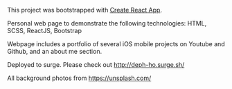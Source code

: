 This project was bootstrapped with [Create React App](https://github.com/facebookincubator/create-react-app).

Personal web page to demonstrate the following technologies: HTML, SCSS, ReactJS, Bootstrap

Webpage includes a portfolio of several iOS mobile projects on Youtube and Github, and an about me section.

Deployed to surge. 
Please check out http://deph-ho.surge.sh/

All background photos from https://unsplash.com/ 
